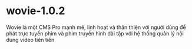 # wovie-1.0.2
Wovie là một CMS Pro mạnh mẽ, linh hoạt và thân thiện với người dùng để phát trực tuyến phim và phim truyền hình dài tập với hệ thống quản lý nội dung video tiên tiến
